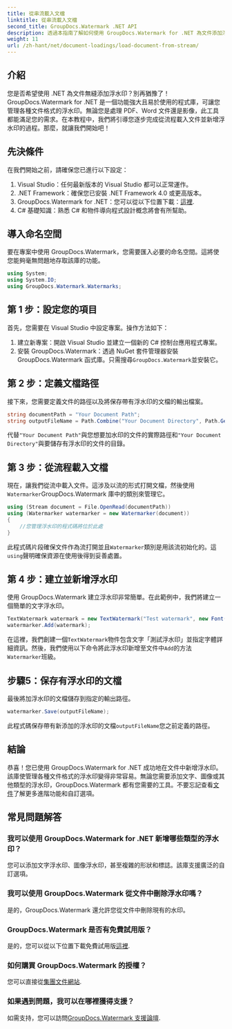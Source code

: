 ```yaml
---
title: 從串流載入文檔
linktitle: 從串流載入文檔
second_title: GroupDocs.Watermark .NET API
description: 透過本指南了解如何使用 GroupDocs.Watermark for .NET 為文件添加浮水印。非常適合希望增強文件安全性的開發人員。
weight: 11
url: /zh-hant/net/document-loadings/load-document-from-stream/
---
```

## 介紹
您是否希望使用 .NET 為文件無縫添加浮水印？別再猶豫了！ GroupDocs.Watermark for .NET 是一個功能強大且易於使用的程式庫，可讓您管理各種文件格式的浮水印。無論您是處理 PDF、Word 文件還是影像，此工具都能滿足您的需求。在本教程中，我們將引導您逐步完成從流程載入文件並新增浮水印的過程。那麼，就讓我們開始吧！
## 先決條件
在我們開始之前，請確保您已進行以下設定：
1. Visual Studio：任何最新版本的 Visual Studio 都可以正常運作。
2. .NET Framework：確保您已安裝 .NET Framework 4.0 或更高版本。
3.  GroupDocs.Watermark for .NET：您可以從以下位置下載：[這裡](https://releases.groupdocs.com/Watermark/net/).
4. C# 基礎知識：熟悉 C# 和物件導向程式設計概念將會有所幫助。

## 導入命名空間
要在專案中使用 GroupDocs.Watermark，您需要匯入必要的命名空間。這將使您能夠毫無問題地存取該庫的功能。
```csharp
using System;
using System.IO;
using GroupDocs.Watermark.Watermarks;
```
## 第 1 步：設定您的項目
首先，您需要在 Visual Studio 中設定專案。操作方法如下：
1. 建立新專案：開啟 Visual Studio 並建立一個新的 C# 控制台應用程式專案。
2. 安裝 GroupDocs.Watermark：透過 NuGet 套件管理器安裝 GroupDocs.Watermark 函式庫。只需搜尋`GroupDocs.Watermark`並安裝它。
## 第 2 步：定義文檔路徑
接下來，您需要定義文件的路徑以及將保存帶有浮水印的文檔的輸出檔案。
```csharp
string documentPath = "Your Document Path";
string outputFileName = Path.Combine("Your Document Directory", Path.GetFileName(documentPath));
```
代替`"Your Document Path"`與您想要加水印的文件的實際路徑和`"Your Document Directory"`與要儲存有浮水印的文件的目錄。
## 第 3 步：從流程載入文檔
現在，讓我們從流中載入文件。這涉及以流的形式打開文檔，然後使用`Watermarker`GroupDocs.Watermark 庫中的類別來管理它。
```csharp
using (Stream document = File.OpenRead(documentPath))
using (Watermarker watermarker = new Watermarker(document))
{
    //您管理浮水印的程式碼將位於此處
}
```
此程式碼片段確保文件作為流打開並且`Watermarker`類別是用該流初始化的。這`using`聲明確保資源在使用後得到妥善處置。
## 第 4 步：建立並新增浮水印
使用 GroupDocs.Watermark 建立浮水印非常簡單。在此範例中，我們將建立一個簡單的文字浮水印。
```csharp
TextWatermark watermark = new TextWatermark("Test watermark", new Font("Arial", 12));
watermarker.Add(watermark);
```
在這裡，我們創建一個`TextWatermark`物件包含文字「測試浮水印」並指定字體詳細資訊。然後，我們使用以下命令將此浮水印新增至文件中`Add`的方法`Watermarker`班級。
## 步驟5：保存有浮水印的文檔
最後將加浮水印的文檔儲存到指定的輸出路徑。
```csharp
watermarker.Save(outputFileName);
```
此程式碼保存帶有新添加的浮水印的文檔`outputFileName`您之前定義的路徑。

## 結論
恭喜！您已使用 GroupDocs.Watermark for .NET 成功地在文件中新增浮水印。該庫使管理各種文件格式的浮水印變得非常容易。無論您需要添加文字、圖像或其他類型的浮水印，GroupDocs.Watermark 都有您需要的工具。不要忘記查看[文件](https://tutorials.groupdocs.com/Watermark/net/)了解更多進階功能和自訂選項。
## 常見問題解答
### 我可以使用 GroupDocs.Watermark for .NET 新增哪些類型的浮水印？
您可以添加文字浮水印、圖像浮水印，甚至複雜的形狀和標誌。該庫支援廣泛的自訂選項。
### 我可以使用 GroupDocs.Watermark 從文件中刪除浮水印嗎？
是的，GroupDocs.Watermark 還允許您從文件中刪除現有的水印。
### GroupDocs.Watermark 是否有免費試用版？
是的，您可以從以下位置下載免費試用版[這裡](https://releases.groupdocs.com/).
### 如何購買 GroupDocs.Watermark 的授權？
您可以直接從[集團文件網站](https://purchase.groupdocs.com/buy).
### 如果遇到問題，我可以在哪裡獲得支援？
如需支持，您可以訪問[GroupDocs.Watermark 支援論壇](https://forum.groupdocs.com/c/watermark/19).